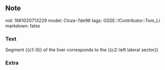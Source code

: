 ## Note
nid: 1661020713229
model: Cloze-7de96
tags: GSSE::!Contributor::Tom_Li
markdown: false

### Text
<div>
  Segment {{c1::II}} of the liver corresponds to the {{c2::left
  lateral sector}}
</div>

### Extra

